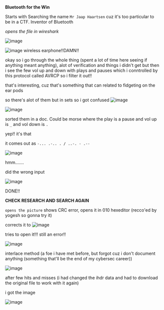 **Bluetooth for the Win**

Starts with Searching the name `Mr Jaap Haartsen` cuz it's too particular to be in a CTF. Inventor of Bluetooth

*opens the file in wireshark*

![image](https://github.com/s4twik/summer/assets/147993943/09150bad-edb7-48c0-80bd-1342dd624839)

![image](https://github.com/s4twik/summer/assets/147993943/c725ecd2-b4c3-4227-92ee-152e1cb68b81)
wireless earphone!!DAMN!!

okay so i go through the whole thing (spent a lot of time here seeing if anything meant anything), alot of verification and things i didn't get but then i see the few vol up and down with plays and pauses which i conntrolled by this protocol called AVRCP so i filter it out!!

that's interesting, cuz that's something that can related to fidgeting on the ear pods

so there's alot of them but in sets so i got confused
![image](https://github.com/s4twik/summer/assets/147993943/f8f0433b-7201-404b-9f45-d9048838606a)

![image](https://github.com/s4twik/summer/assets/147993943/daad81a1-2d5f-4bb8-85b2-59e20c499cb5)


sorted them in a doc. Could be morse where the play is a pause and vol up is `_` and vol down is `.`

yep!! it's that

it comes out as `-... .-.. . / ..-. - .--`


![image](https://github.com/s4twik/summer/assets/147993943/7db64afe-0a00-48ad-a9c5-9e55092383ca)

hmm.......

did the wrong input

![image](https://github.com/s4twik/summer/assets/147993943/23237647-9122-4982-a7d6-3d31fe4c5ecc)


DONE!!


**CHECK RESEARCH AND SEARCH AGAIN**

`opens the picture`
shows CRC error, opens it in 010 hexeditor (recco'ed by yogesh so gonna try it)

corrects it to ![image](https://github.com/s4twik/summer/assets/147993943/9f411acc-2b72-4f0e-8ec6-9bcbe1db51ce)

tries to open it!!! still an error!!

![image](https://github.com/s4twik/summer/assets/147993943/d60fb55f-ea7d-4071-8457-6caefe9ac324)

interlace method (a foe i have met before, but forgot cuz i don't document anything (something that'll be the end of my cybersec career))

![image](https://github.com/s4twik/summer/assets/147993943/8aff7b3d-f004-4308-b2ef-7647ce531411)

 after few hits and misses (i had changed the ihdr data and had to download the original file to work with it again)

i got the image

![image](https://github.com/s4twik/summer/assets/147993943/7115c97f-f059-4a6f-aa32-0ef4baf66b54)

